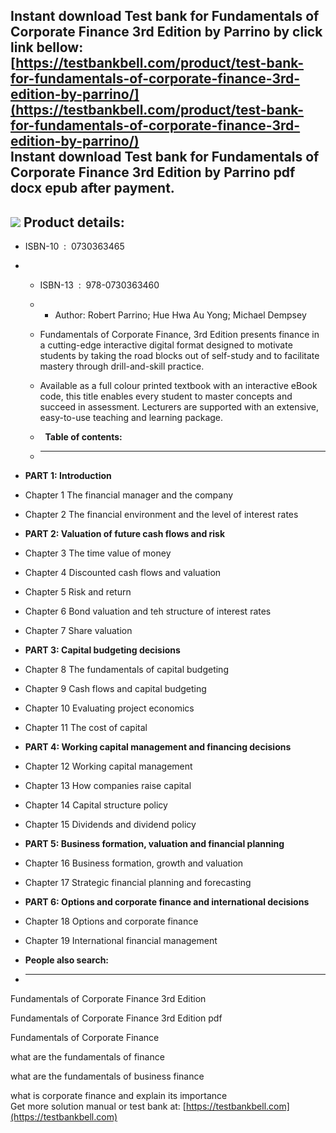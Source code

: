 Instant download **Test bank for Fundamentals of Corporate Finance 3rd Edition by Parrino** by click link bellow:  
[https://testbankbell.com/product/test-bank-for-fundamentals-of-corporate-finance-3rd-edition-by-parrino/](https://testbankbell.com/product/test-bank-for-fundamentals-of-corporate-finance-3rd-edition-by-parrino/)  
**Instant download Test bank for Fundamentals of Corporate Finance 3rd Edition by Parrino pdf docx epub after payment.**
------------------------------------------------------------------------------------------------------------------------


![](https://testbankbell.com/wp-content/uploads/2023/05/11188458971.jpg)
**Product details:**
--------------------


* ISBN-10 ‏ : ‎ 0730363465
* * ISBN-13 ‏ : ‎ 978-0730363460
  * * Author: Robert Parrino; Hue Hwa Au Yong; Michael Dempsey
   
  * Fundamentals of Corporate Finance, 3rd Edition presents finance in a cutting-edge interactive digital format designed to motivate students by taking the road blocks out of self-study and to facilitate mastery through drill-and-skill practice.
 
  * Available as a full colour printed textbook with an interactive eBook code, this title enables every student to master concepts and succeed in assessment. Lecturers are supported with an extensive, easy-to-use teaching and learning package.
  *   **Table of contents:**
  * ------------------------
 
* **PART 1: Introduction**

* Chapter 1 The financial manager and the company

* Chapter 2 The financial environment and the level of interest rates

* **PART 2: Valuation of future cash flows and risk**

* Chapter 3 The time value of money

* Chapter 4 Discounted cash flows and valuation

* Chapter 5 Risk and return

* Chapter 6 Bond valuation and teh structure of interest rates

* Chapter 7 Share valuation

* **PART 3: Capital budgeting decisions**

* Chapter 8 The fundamentals of capital budgeting

* Chapter 9 Cash flows and capital budgeting

* Chapter 10 Evaluating project economics

* Chapter 11 The cost of capital

* **PART 4: Working capital management and financing decisions**

* Chapter 12 Working capital management

* Chapter 13 How companies raise capital

* Chapter 14 Capital structure policy

* Chapter 15 Dividends and dividend policy

* **PART 5: Business formation, valuation and financial planning**

* Chapter 16 Business formation, growth and valuation

* Chapter 17 Strategic financial planning and forecasting

* **PART 6: Options and corporate finance and international decisions**

* Chapter 18 Options and corporate finance

* Chapter 19 International financial management
* **People also search:**
* -----------------------

Fundamentals of Corporate Finance 3rd Edition

Fundamentals of Corporate Finance 3rd Edition pdf

Fundamentals of Corporate Finance

what are the fundamentals of finance

what are the fundamentals of business finance

what is corporate finance and explain its importance  
 Get more solution manual or test bank at: [https://testbankbell.com](https://testbankbell.com)
